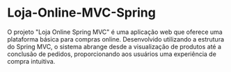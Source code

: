 # Loja-Online-MVC-Spring
O projeto "Loja Online Spring MVC" é uma aplicação web que oferece uma plataforma básica para compras online. Desenvolvido utilizando a estrutura do Spring MVC, o sistema abrange desde a visualização de produtos até a conclusão de pedidos, proporcionando aos usuários uma experiência de compra intuitiva.
